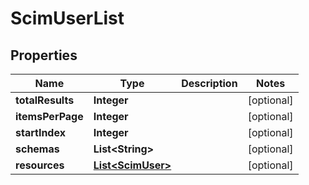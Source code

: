 

# ScimUserList

## Properties

Name | Type | Description | Notes
------------ | ------------- | ------------- | -------------
**totalResults** | **Integer** |  |  [optional]
**itemsPerPage** | **Integer** |  |  [optional]
**startIndex** | **Integer** |  |  [optional]
**schemas** | **List&lt;String&gt;** |  |  [optional]
**resources** | [**List&lt;ScimUser&gt;**](ScimUser.md) |  |  [optional]




